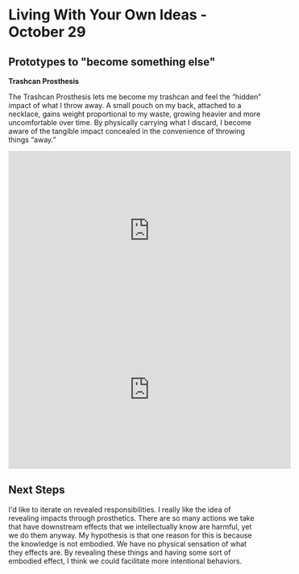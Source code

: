 # Living With Your Own Ideas - October 29

## Prototypes to "become something else" 

**Trashcan Prosthesis**

The Trashcan Prosthesis lets me become my trashcan and feel the “hidden” impact of what I throw away. A small pouch on my back, attached to a necklace, gains weight proportional to my waste, growing heavier and more uncomfortable over time. By physically carrying what I discard, I become aware of the tangible impact concealed in the convenience of throwing things “away.”


<iframe width="560" height="315" src="https://www.youtube.com/embed/zhopJgeUq0I" title="YouTube video player" frameborder="0" allow="accelerometer; autoplay; clipboard-write; encrypted-media; gyroscope; picture-in-picture; web-share" allowfullscreen></iframe>


<iframe width="560" height="315" src="https://www.youtube.com/embed/bfWloklWcMc" title="YouTube video player" frameborder="0" allow="accelerometer; autoplay; clipboard-write; encrypted-media; gyroscope; picture-in-picture; web-share" allowfullscreen></iframe>


## Next Steps

I'd like to iterate on revealed responsibilities. I really like the idea of revealing impacts through prosthetics. There are so many actions we take that have downstream effects that we intellectually know are harmful, yet we do them anyway. My hypothesis is that one reason for this is because the knowledge is not embodied. We have no physical sensation of what they effects are. By revealing these things and having some sort of embodied effect, I think we could facilitate more intentional behaviors. 